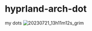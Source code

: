 # hyprland-arch-dot
my dots
![20230721_13h11m12s_grim](https://github.com/relaxxx89/hyprland-arch-dot/assets/67318528/fd8db473-76bf-431a-ac6e-2d94e5ee4dea)
